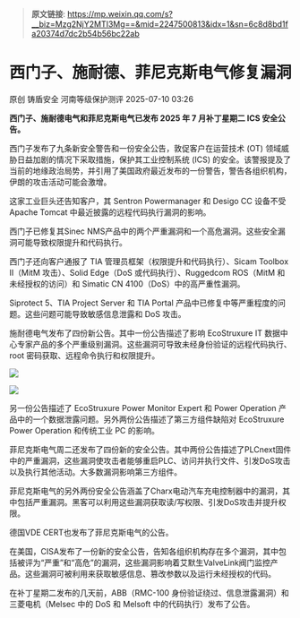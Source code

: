 > **原文链接**: https://mp.weixin.qq.com/s?__biz=Mzg2NjY2MTI3Mg==&mid=2247500813&idx=1&sn=6c8d8bd1fa20374d7dc2b54b56bc22ab

#  西门子、施耐德、菲尼克斯电气修复漏洞  
原创 铸盾安全  河南等级保护测评   2025-07-10 03:26  
  
**西门子、施耐德电气和菲尼克斯电气已发布 2025 年 7 月补丁星期二 ICS 安全公告。**  
  
西门子发布了九条新安全警告和一份安全公告，敦促客户在运营技术 (OT) 领域威胁日益加剧的情况下采取措施，保护其工业控制系统 (ICS) 的安全。该警报提及了当前的地缘政治局势，并引用了美国政府最近发布的一份警告，警告各组织机构，伊朗的攻击活动可能会激增。  
  
这家工业巨头还告知客户，其 Sentron Powermanager 和 Desigo CC 设备不受 Apache Tomcat 中最近披露的远程代码执行漏洞的影响。  
  
西门子已修复其Sinec NMS产品中的两个严重漏洞和一个高危漏洞。这些安全漏洞可能导致权限提升和代码执行。  
  
西门子还向客户通报了 TIA 管理员框架（权限提升和代码执行）、Sicam Toolbox II（MitM 攻击）、Solid Edge（DoS 或代码执行）、Ruggedcom ROS（MitM 和未经授权的访问）和 Simatic CN 4100（DoS）中的高严重性漏洞。   
  
Siprotect 5、TIA Project Server 和 TIA Portal 产品中已修复中等严重程度的问题。这些问题可能导致敏感信息泄露和 DoS 攻击。   
  
施耐德电气发布了四份新公告。其中一份公告描述了影响 EcoStruxure IT 数据中心专家产品的多个严重级别漏洞。这些漏洞可导致未经身份验证的远程代码执行、root 密码获取、远程命令执行和权限提升。   
  
![](https://mmbiz.qpic.cn/sz_mmbiz_png/sNicKB84ZxoF2NYMyYhia4HlNlSrCdV1zAn2M5JfY2qkYh0b9iaWsqJJ2OMX2eBbHNCbpFTKrIcDZj3aJTicplEPhA/640?wx_fmt=png&from=appmsg "")  
  
![](https://mmbiz.qpic.cn/sz_mmbiz_png/sNicKB84ZxoGTqmEQeFcvHUqdKw1c1mwGO0Cf89FfAe0kXbDbcVlARm1obHNsib0DdFlguHKdgqmo6bH30q6qKTQ/640?wx_fmt=png&from=appmsg "")  
  
另一份公告描述了 EcoStruxure Power Monitor Expert 和 Power Operation 产品中的一个数据泄露问题。另外两份公告描述了第三方组件缺陷对 EcoStruxure Power Operation 和传统工业 PC 的影响。  
  
菲尼克斯电气周二还发布了四份新的安全公告。其中两份公告描述了PLCnext固件中的严重漏洞，这些漏洞使攻击者能够重启PLC、访问并执行文件、引发DoS攻击以及执行其他活动。大多数漏洞影响第三方组件。   
  
菲尼克斯电气的另外两份安全公告涵盖了Charx电动汽车充电控制器中的漏洞，其中包括严重漏洞。黑客可以利用这些漏洞获取读/写权限、引发DoS攻击并提升权限。   
  
德国VDE CERT也发布了菲尼克斯电气的公告。   
  
在美国，CISA发布了一份新的安全公告，告知各组织机构存在多个漏洞，其中包括被评为“严重”和“高危”的漏洞，这些漏洞影响着艾默生ValveLink阀门监控产品。这些漏洞可被利用来获取敏感信息、篡改参数以及运行未经授权的代码。  
  
在补丁星期二发布的几天前，ABB（RMC-100 身份验证绕过、信息泄露漏洞）和三菱电机（Melsec 中的 DoS 和 Melsoft 中的代码执行）发布了公告。   
  
